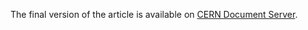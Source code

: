 The final version of the article is available on [CERN Document Server](https://cds.cern.ch/record/2257973/files/Profiling_CPU_Guerri_Giordano_Cordeiro.pdf).
